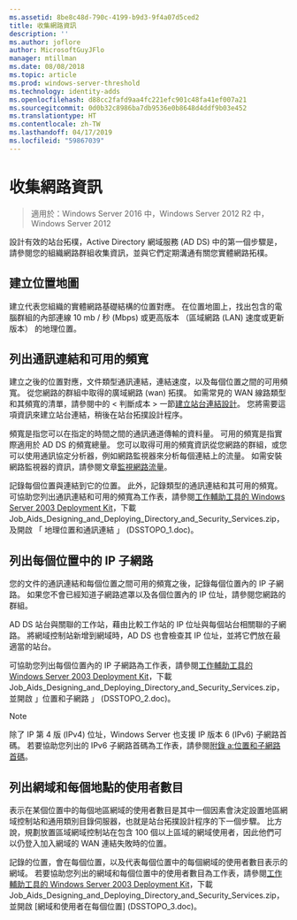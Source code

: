 ```yaml
---
ms.assetid: 8be8c48d-790c-4199-b9d3-9f4a07d5ced2
title: 收集網路資訊
description: ''
ms.author: joflore
author: MicrosoftGuyJFlo
manager: mtillman
ms.date: 08/08/2018
ms.topic: article
ms.prod: windows-server-threshold
ms.technology: identity-adds
ms.openlocfilehash: d88cc2fafd9aa4fc221efc901c48fa41ef007a21
ms.sourcegitcommit: 0d0b32c8986ba7db9536e0b8648d4ddf9b03e452
ms.translationtype: HT
ms.contentlocale: zh-TW
ms.lasthandoff: 04/17/2019
ms.locfileid: "59867039"
---
```

# <a name="collecting-network-information"></a>收集網路資訊

>適用於：Windows Server 2016 中，Windows Server 2012 R2 中，Windows Server 2012

設計有效的站台拓樸，Active Directory 網域服務 (AD DS) 中的第一個步驟是，請參閱您的組織網路群組收集資訊，並與它們定期溝通有關您實體網路拓樸。  
  
## <a name="creating-a-location-map"></a>建立位置地圖

建立代表您組織的實體網路基礎結構的位置對應。 在位置地圖上，找出包含的電腦群組的內部連線 10 mb / 秒 (Mbps) 或更高版本 （區域網路 (LAN) 速度或更新版本） 的地理位置。  
  
## <a name="listing-communication-links-and-available-bandwidth"></a>列出通訊連結和可用的頻寬

建立之後的位置對應，文件類型通訊連結，連結速度，以及每個位置之間的可用頻寬。 從您網路的群組中取得的廣域網路 (wan) 拓撲。 如需常見的 WAN 線路類型和其頻寬的清單，請參閱中的 < 判斷成本 > 一節[建立站台連結設計](../../ad-ds/plan/Creating-a-Site-Link-Design.md)。 您將需要這項資訊來建立站台連結，稍後在站台拓撲設計程序。  
  
頻寬是指您可以在指定的時間之間的通訊通道傳輸的資料量。 可用的頻寬是指實際適用於 AD DS 的頻寬總量。 您可以取得可用的頻寬資訊從您網路的群組，或您可以使用通訊協定分析器，例如網路監視器來分析每個連結上的流量。 如需安裝網路監視器的資訊，請參閱文章[監視網路流量](https://go.microsoft.com/fwlink/?LinkId=107058)。  
  
記錄每個位置與連結到它的位置。 此外，記錄類型的通訊連結和其可用的頻寬。 可協助您列出通訊連結和可用的頻寬為工作表，請參閱[工作輔助工具的 Windows Server 2003 Deployment Kit](https://go.microsoft.com/fwlink/?LinkID=102558)，下載 Job_Aids_Designing_and_Deploying_Directory_and_Security_Services.zip，及開啟 「 地理位置和通訊連結 」 (DSSTOPO_1.doc)。  
  
## <a name="listing-ip-subnets-within-each-location"></a>列出每個位置中的 IP 子網路

您的文件的通訊連結和每個位置之間可用的頻寬之後，記錄每個位置內的 IP 子網路。 如果您不會已經知道子網路遮罩以及各個位置內的 IP 位址，請參閱您網路的群組。  
  
AD DS 站台與關聯的工作站，藉由比較工作站的 IP 位址與每個站台相關聯的子網路。 將網域控制站新增到網域時，AD DS 也會檢查其 IP 位址，並將它們放在最適當的站台。  
  
可協助您列出每個位置內的 IP 子網路為工作表，請參閱[工作輔助工具的 Windows Server 2003 Deployment Kit](https://go.microsoft.com/fwlink/?LinkID=102558)，下載 Job_Aids_Designing_and_Deploying_Directory_and_Security_Services.zip，並開啟 」位置和子網路 」 (DSSTOPO_2.doc)。  
  
> [!NOTE]  
> 除了 IP 第 4 版 (IPv4) 位址，Windows Server 也支援 IP 版本 6 (IPv6) 子網路首碼。 若要協助您列出的 IPv6 子網路首碼為工作表，請參閱[附錄 a:位置和子網路首碼](../../ad-ds/plan/Appendix-A--Locations-and-Subnet-Prefixes.md)。  

## <a name="listing-domains-and-number-of-users-for-each-location"></a>列出網域和每個地點的使用者數目

表示在某個位置中的每個地區網域的使用者數目是其中一個因素會決定設置地區網域控制站和通用類別目錄伺服器，也就是站台拓撲設計程序的下一個步驟。 比方說，規劃放置區域網域控制站在包含 100 個以上區域的網域使用者，因此他們可以仍登入加入網域的 WAN 連結失敗時的位置。  
  
記錄的位置，會在每個位置，以及代表每個位置中的每個網域的使用者數目表示的網域。 若要協助您列出的網域和每個位置中的使用者數目為工作表，請參閱[工作輔助工具的 Windows Server 2003 Deployment Kit](https://go.microsoft.com/fwlink/?LinkID=102558)，下載 Job_Aids_Designing_and_Deploying_Directory_and_Security_Services.zip，並開啟 [網域和使用者在每個位置] (DSSTOPO_3.doc)。  
